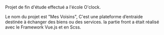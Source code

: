 Projet de fin d'étude effectué a l'école O'clock.

Le nom du projet est "Mes Voisins", C'est une plateforme d’entraide destinée à échanger des biens ou des services.
la partie front a était réalisé avec le Framework Vue.js et en Scss. 
